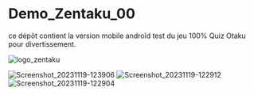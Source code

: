 # Demo_Zentaku_00
ce dépôt contient la version mobile androîd test du jeu 100% Quiz Otaku pour divertissement.


![logo_zentaku](https://github.com/ZenDkakukaio/Demo_Zentaku_00/assets/84296565/0b158794-5d35-466b-aa9b-7328c64bafd5)


![Screenshot_20231119-123906](https://github.com/ZenDkakukaio/Demo_Zentaku_00/assets/84296565/7e1a8644-c232-4e85-b0b4-4b817f56b06c)
![Screenshot_20231119-122912](https://github.com/ZenDkakukaio/Demo_Zentaku_00/assets/84296565/c75ab8f6-99e9-4e52-ae75-2b3f528a8c94)![Screenshot_20231119-122904](https://github.com/ZenDkakukaio/Demo_Zentaku_00/assets/84296565/f24f30d0-721c-4dc5-8eb1-1fde118417ff)

